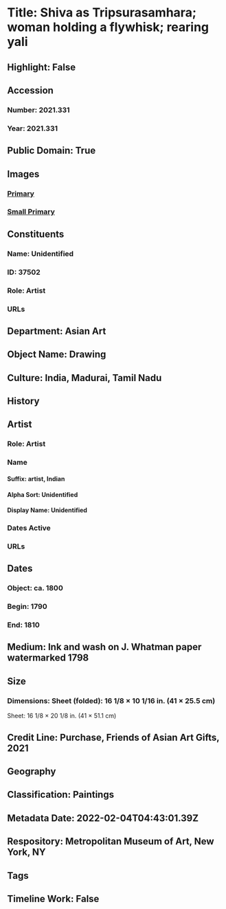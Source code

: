 # Title: Shiva as Tripsurasamhara; woman holding a flywhisk; rearing yali
## Highlight: False
## Accession
### Number: 2021.331
### Year: 2021.331
## Public Domain: True
## Images
### [Primary](https://images.metmuseum.org/CRDImages/as/original/DP-23307-001.jpg)
### [Small Primary](https://images.metmuseum.org/CRDImages/as/web-large/DP-23307-001.jpg)
## Constituents
### Name: Unidentified
### ID: 37502
### Role: Artist
### URLs
## Department: Asian Art
## Object Name: Drawing
## Culture: India, Madurai, Tamil Nadu
## History
## Artist
### Role: Artist
### Name
#### Suffix: artist, Indian
#### Alpha Sort: Unidentified
#### Display Name: Unidentified
### Dates Active
### URLs
## Dates
### Object: ca. 1800
### Begin: 1790
### End: 1810
## Medium: Ink and wash on J. Whatman paper watermarked 1798
## Size
### Dimensions: Sheet (folded): 16 1/8 × 10 1/16 in. (41 × 25.5 cm)
Sheet: 16 1/8 × 20 1/8 in. (41 × 51.1 cm)
## Credit Line: Purchase, Friends of Asian Art Gifts, 2021
## Geography
## Classification: Paintings
## Metadata Date: 2022-02-04T04:43:01.39Z
## Respository: Metropolitan Museum of Art, New York, NY
## Tags
## Timeline Work: False